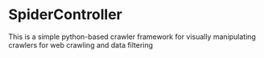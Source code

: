 # SpiderController
This is a simple python-based crawler framework for visually manipulating crawlers for web crawling and data filtering
